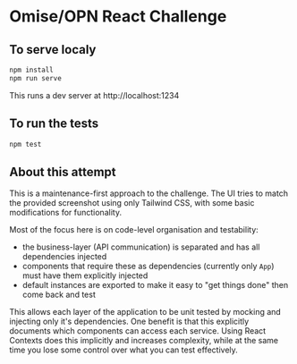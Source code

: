 # Omise/OPN React Challenge

## To serve localy

```sh
npm install
npm run serve
```

This runs a dev server at http://localhost:1234

## To run the tests

```sh
npm test
```

## About this attempt

This is a maintenance-first approach to the challenge. The UI tries to match the provided screenshot using only Tailwind CSS, with some basic modifications for functionality.

Most of the focus here is on code-level organisation and testability:

- the business-layer (API communication) is separated and has all dependencies injected
- components that require these as dependencies (currently only `App`) must have them explicitly injected
- default instances are exported to make it easy to "get things done" then come back and test

This allows each layer of the application to be unit tested by mocking and injecting only it's dependencies. One benefit is that this explicitly documents which components can access each service. Using React Contexts does this implicitly and increases complexity, while at the same time you lose some control over what you can test effectively.
